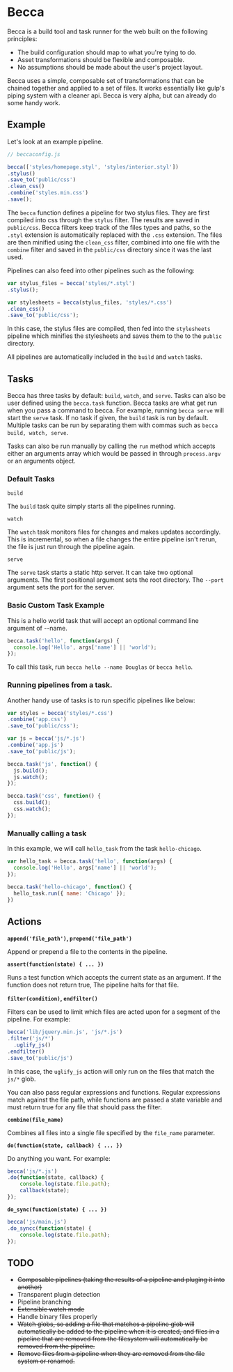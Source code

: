 # Becca

Becca is a build tool and task runner for the web built on the following principles:

- The build configuration should map to what you're tying to do.
- Asset transformations should be flexible and composable.
- No assumptions should be made about the user's project layout.

Becca uses a simple, composable set of transformations that can be chained together and applied to a set of files. It works essentially like gulp's piping system with a cleaner api. Becca is very alpha, but can already do some handy work.

## Example

Let's look at an example pipeline.

```javascript
// beccaconfig.js

becca(['styles/homepage.styl', 'styles/interior.styl'])
.stylus()
.save_to('public/css')
.clean_css()
.combine('styles.min.css')
.save();
```

The `becca` function defines a pipeline for two stylus files. They are first compiled into css through the `stylus` filter. The results are saved in `public/css`. Becca filters keep track of the files types and paths, so the `.styl` extension is automatically replaced with the `.css` extension. The files are then minified using the `clean_css` filter, combined into one file with the `combine` filter and saved in the `public/css` directory since it was the last used.

Pipelines can also feed into other pipelines such as the following:

```javascript
var stylus_files = becca('styles/*.styl')
.stylus();

var stylesheets = becca(stylus_files, 'styles/*.css')
.clean_css()
.save_to('public/css');
```

In this case, the stylus files are compiled, then fed into the `stylesheets` pipeline which minifies the stylesheets and saves them to the to the `public` directory.

All pipelines are automatically included in the `build` and `watch` tasks.

## Tasks

Becca has three tasks by default: `build`, `watch`, and `serve`. Tasks can also be user defined using the `becca.task` function. Becca tasks are what get run when you pass a command to becca. For example, running `becca serve` will start the `serve` task. If no task if given, the `build` task is run by default. Multiple tasks can be run by separating them with commas such as `becca build, watch, serve`.

Tasks can also be run manually by calling the `run` method which accepts either an arguments array which would be passed in through `process.argv` or an arguments object.

### Default Tasks

`build`

The `build` task quite simply starts all the pipelines running.

`watch`

The `watch` task monitors files for changes and makes updates accordingly. This is incremental, so when a file changes the entire pipeline isn't rerun, the file is just run through the pipeline again.

`serve`

The `serve` task starts a static http server. It can take two optional arguments. The first positional argument sets the root directory. The `--port` argument sets the port for the server.

### Basic Custom Task Example

This is a hello world task that will accept an optional command line argument of --name.

```javascript
becca.task('hello', function(args) {
  console.log('Hello', args['name'] || 'world');
});
```

To call this task, run `becca hello --name Douglas` or `becca hello`.

### Running pipelines from a task.

Another handy use of tasks is to run specific pipelines like below:

```javascript
var styles = becca('styles/*.css')
.combine('app.css')
.save_to('public/css');

var js = becca('js/*.js')
.combine('app.js')
.save_to('public/js');

becca.task('js', function() {
  js.build();
  js.watch();
});

becca.task('css', function() {
  css.build();
  css.watch();
});
```

### Manually calling a task

In this example, we will call `hello_task` from the task `hello-chicago`.

```javascript
var hello_task = becca.task('hello', function(args) {
  console.log('Hello', args['name'] || 'world');
});

becca.task('hello-chicago', function() {
  hello_task.run({ name: 'Chicago' });
})
```

## Actions

**`append('file_path')`, `prepend('file_path')`**

Append or prepend a file to the contents in the pipeline.

**`assert(function(state) { ... })`**

Runs a test function which accepts the current state as an argument. If the function does not return true, The pipeline halts for that file.

**`filter(condition)`, `endfilter()`**

Filters can be used to limit which files are acted upon for a segment of the pipeline. For example:

```javascript
becca('lib/jquery.min.js', 'js/*.js')
.filter('js/*')
  .uglify_js()
.endfilter()
.save_to('public/js')
```

In this case, the `uglify_js` action will only run on the files that match the `js/*` glob.

You can also pass regular expressions and functions. Regular expressions match against the file path, while functions are passed a state variable and must return true for any file that should pass the filter.

**`combine(file_name)`**

Combines all files into a single file specified by the `file_name` parameter.

**`do(function(state, callback) { ... })`**

Do anything you want. For example:

```javascript
becca('js/*.js')
.do(function(state, callback) {
	console.log(state.file.path);
	callback(state);
});
```

**`do_sync(function(state) { ... })`**

```javascript
becca('js/main.js')
.do_syncc(function(state) {
	console.log(state.file.path);
});
```

## TODO

- ~~Composable pipelines (taking the results of a pipeline and pluging it into another)~~
- Transparent plugin detection
- Pipeline branching
- ~~Extensible watch mode~~
- Handle binary files properly
- ~~Watch globs, so adding a file that matches a pipeline glob will automatically be added to the pipeline when it is created, and files in a pipeline that are removed from the filesystem will automatically be removed from the pipeline.~~
- ~~Remove files from a pipeline when they are removed from the file system or renamed.~~
